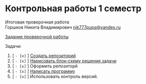# Контрольная работы 1 семестр 

Итоговая проверочная работа  
Горшков Никита Владимирович nik777pups@yandex.ru

[Задание проверочной работы](https://gbcdn.mrgcdn.ru/uploads/asset/3699309/attachment/7ddba9ad1f1c3d9b9f681c5fe93ee91f.png)

Задачи:

1. [ `- [x]` ] [Создать репозиторий](https://github.com/Nikitok41/KR_GB_itog_3mes.git)
2. [ `- [x]` ] [Нарисовать блок-схему решения задачи](algoritm.png)
3. [ `- [x]` ] Оформить репозиторй
4. [ `- [x]` ] [Написать программу](codprogram/Program.cs)
5. [ `- [x]` ] Использовать контроль версий.